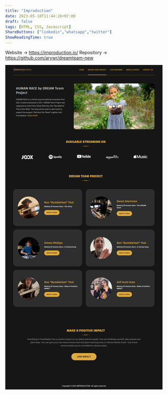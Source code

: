 ```yaml
---
title: "Improduction"
date: 2023-05-18T11:44:28+07:00
draft: false
tags: [HTML, CSS, Javascript]
ShareButtons: ["linkedin","whatsapp","twitter"]
ShowReadingTime: true
---
```


Website -> https://improduction.io/
Repository -> https://github.com/arywr/dreamteam-new

![Improduction](./Improduction.png)